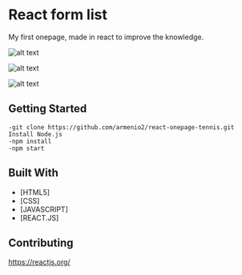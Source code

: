 # React form list

My first onepage, made in react to improve the knowledge.

![alt text](https://i.imgur.com/ik9yCWd.png)



![alt text](https://i.imgur.com/42andwc.png)



![alt text](https://i.imgur.com/zp8E9jQ.png)


## Getting Started

```
-git clone https://github.com/armenio2/react-onepage-tennis.git
Install Node.js
-npm install
-npm start
```

## Built With

* [HTML5]
* [CSS]
* [JAVASCRIPT]
* [REACT.JS]

## Contributing

https://reactjs.org/


